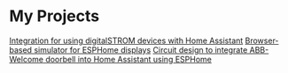# My Projects

[Integration for using digitalSTROM devices with Home Assistant](https://github.com/Mat931/digitalstrom-homeassistant)
[Browser-based simulator for ESPHome displays](https://mat931.github.io/display-simulator/)
[Circuit design to integrate ABB-Welcome doorbell into Home Assistant using ESPHome](https://github.com/Mat931/esp32-doorbell-bus-interface)
